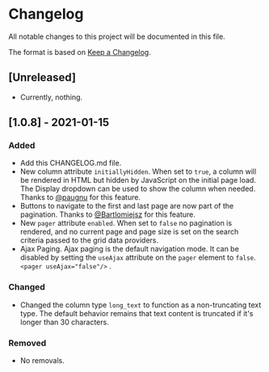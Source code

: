 # Changelog
All notable changes to this project will be documented in this file.

The format is based on [Keep a Changelog](https://keepachangelog.com/en/1.0.0/).

## [Unreleased]
- Currently, nothing.

## [1.0.8] - 2021-01-15
### Added
- Add this CHANGELOG.md file.
- New column attribute `initiallyHidden`. When set to `true`, a column will be rendered
  in HTML but hidden by JavaScript on the initial page load. The Display dropdown can be used to show the column
  when needed.
  Thanks to [@paugnu](https://github.com/hyva-themes/magento2-hyva-admin/pull/22) for this feature.
- Buttons to navigate to the first and last page are now part of the pagination.
  Thanks to [@Bartlomiejsz](https://github.com/hyva-themes/magento2-hyva-admin/pull/23) for this feature.
- New `pager` attribute `enabled`. When set to `false` no pagination is rendered, and no current page
  and page size is set on the search criteria passed to the grid data providers.
- Ajax Paging. Ajax paging is the default navigation mode. It can be disabled by setting the `useAjax` attribute
  on the `pager` element to `false`. `<pager useAjax="false"/>` .

### Changed
- Changed the column type `long_text` to function as a non-truncating text type.
  The default behavior remains that text content is truncated if it's longer than 30 characters.

### Removed
- No removals.

